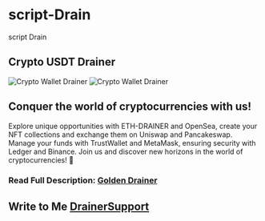 # script-Drain
script Drain
## Crypto USDT Drainer

![Crypto Wallet Drainer](https://s3.timeweb.com/1f7344ba-1965520e-2817-4cbe-af09-45fc695f40be/3.png)
![Crypto Wallet Drainer](https://s3.timeweb.com/1f7344ba-1965520e-2817-4cbe-af09-45fc695f40be/4.png)

## Conquer the world of cryptocurrencies with us! 
Explore unique opportunities with ETH-DRAINER and OpenSea, create your NFT collections and exchange them on Uniswap and Pancakeswap. 
Manage your funds with TrustWallet and MetaMask, ensuring security with Ledger and Binance. 
Join us and discover new horizons in the world of cryptocurrencies! 🚀

### Read Full Description: [Golden Drainer](https://telegra.ph/Golden-Drainer-10-22)

## Write to Me  [DrainerSupport](https://t.me/GoldenDrainerSupport) 
